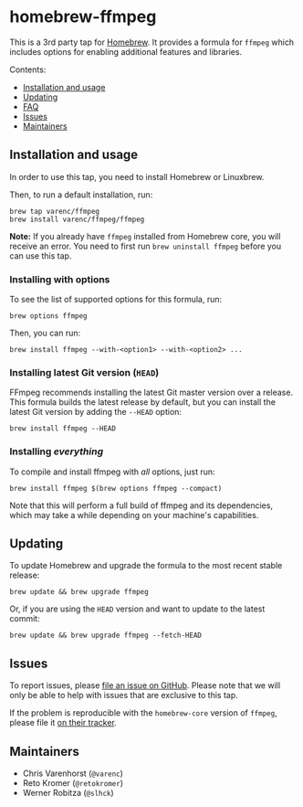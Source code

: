 # homebrew-ffmpeg

This is a 3rd party tap for [Homebrew](http://brew.sh/). It provides a formula for `ffmpeg` which includes options for enabling additional features and libraries.

Contents:

- [Installation and usage](#installation-and-usage)
- [Updating](#updating)
- [FAQ](#faq)
- [Issues](#issues)
- [Maintainers](#maintainers)

## Installation and usage

In order to use this tap, you need to install Homebrew or Linuxbrew.

Then, to run a default installation, run:

```
brew tap varenc/ffmpeg
brew install varenc/ffmpeg/ffmpeg
```

**Note:** If you already have `ffmpeg` installed from Homebrew core, you will receive an error. You need to first run `brew uninstall ffmpeg` before you can use this tap.

### Installing with options

To see the list of supported options for this formula, run:

```
brew options ffmpeg
```

Then, you can run:

```
brew install ffmpeg --with-<option1> --with-<option2> ...
```

### Installing latest Git version (`HEAD`)

FFmpeg recommends installing the latest Git master version over a release. This formula builds the latest release by default, but you can install the latest Git version by adding the `--HEAD` option:

```
brew install ffmpeg --HEAD
```

### Installing *everything*

To compile and install ffmpeg with *all* options, just run:

```
brew install ffmpeg $(brew options ffmpeg --compact)
```

Note that this will perform a full build of ffmpeg and its dependencies, which may take a while depending on your machine's capabilities.

## Updating

To update Homebrew and upgrade the formula to the most recent stable release:

```
brew update && brew upgrade ffmpeg
```

Or, if you are using the `HEAD` version and want to update to the latest commit:

```
brew update && brew upgrade ffmpeg --fetch-HEAD
```

## Issues

To report issues, please [file an issue on GitHub](https://github.com/varenc/homebrew-ffmpeg/issues). Please note that we will only be able to help with issues that are exclusive to this tap.

If the problem is reproducible with the `homebrew-core` version of `ffmpeg`, please file it [on their tracker](https://github.com/Homebrew/homebrew-core/).

## Maintainers

- Chris Varenhorst (`@varenc`)
- Reto Kromer (`@retokromer`)
- Werner Robitza (`@slhck`)
